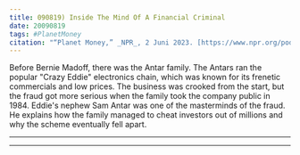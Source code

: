 ```yaml
---
title: 090819) Inside The Mind Of A Financial Criminal
date: 20090819
tags: #PlanetMoney
citation: "“Planet Money,” _NPR_, 2 Juni 2023. [https://www.npr.org/podcasts/510289/planet-money](https://www.npr.org/podcasts/510289/planet-money) (diakses 4 Juni 2023)."
---
```


Before Bernie Madoff, there was the Antar family. The Antars ran the popular "Crazy Eddie" electronics chain, which was known for its frenetic commercials and low prices. The business was crooked from the start, but the fraud got more serious when the family took the company public in 1984. Eddie's nephew Sam Antar was one of the masterminds of the fraud. He explains how the family managed to cheat investors out of millions and why the scheme eventually fell apart.

----



----
